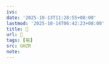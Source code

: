 ```yaml
---
ivs:
date: '2025-10-13T11:28:55+08:00'
lastmod: '2025-10-14T06:42:23+08:00'
title: 󰟔
url: 󰟔
tags: [朚]
src: GHZR
note:
---
```

